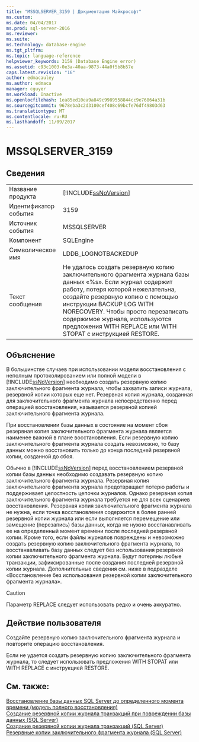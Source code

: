 ```yaml
---
title: "MSSQLSERVER_3159 | Документация Майкрософт"
ms.custom: 
ms.date: 04/04/2017
ms.prod: sql-server-2016
ms.reviewer: 
ms.suite: 
ms.technology: database-engine
ms.tgt_pltfrm: 
ms.topic: language-reference
helpviewer_keywords: 3159 (Database Engine error)
ms.assetid: c93c1003-0e3a-40aa-9873-44a0f5b8b57e
caps.latest.revision: "16"
author: edmacauley
ms.author: edmaca
manager: cguyer
ms.workload: Inactive
ms.openlocfilehash: 1ea85ed10ea9a849c9989558844cc9e76864a31b
ms.sourcegitcommit: 9678eba3c2d3100cef408c69bcfe76df49803d63
ms.translationtype: MT
ms.contentlocale: ru-RU
ms.lasthandoff: 11/09/2017
---
```

# <a name="mssqlserver3159"></a>MSSQLSERVER_3159
  
## <a name="details"></a>Сведения  
  
|||  
|-|-|  
|Название продукта|[!INCLUDE[ssNoVersion](../../includes/ssnoversion-md.md)]|  
|Идентификатор события|3159|  
|Источник события|MSSQLSERVER|  
|Компонент|SQLEngine|  
|Символическое имя|LDDB_LOGNOTBACKEDUP|  
|Текст сообщения|Не удалось создать резервную копию заключительного фрагмента журнала базы данных «%s». Если журнал содержит работу, потеря которой нежелательна, создайте резервную копию с помощью инструкции BACKUP LOG WITH NORECOVERY. Чтобы просто перезаписать содержимое журнала, используются предложения WITH REPLACE или WITH STOPAT с инструкцией RESTORE.|  
  
## <a name="explanation"></a>Объяснение  
В большинстве случаев при использовании модели восстановления с неполным протоколированием или полной модели в [!INCLUDE[ssNoVersion](../../includes/ssnoversion-md.md)] необходимо создать резервную копию заключительного фрагмента журнала, чтобы захватить записи журнала, резервной копии которых еще нет. Резервная копия журнала, созданная для заключительного фрагмента журнала непосредственно перед операцией восстановления, называется резервной копией заключительного фрагмента журнала.  
  
При восстановлении базы данных в состояние на момент сбоя резервная копия заключительного фрагмента журнала является наименее важной в плане восстановления. Если резервную копию заключительного фрагмента журнала создать невозможно, то базу данных можно восстановить только до конца последней резервной копии, созданной до сбоя.  
  
Обычно в [!INCLUDE[ssNoVersion](../../includes/ssnoversion-md.md)] перед восстановлением резервной копии базы данных необходимо создавать резервную копию заключительного фрагмента журнала. Резервная копия заключительного фрагмента журнала предотвращает потерю работы и поддерживает целостность цепочки журналов. Однако резервная копия заключительного фрагмента журнала требуется не для всех сценариев восстановления. Резервная копия заключительного фрагмента журнала не нужна, если точка восстановления содержится в более ранней резервной копии журнала или если выполняется перемещение или замещение (перезапись) базы данных, когда не нужно восстанавливать ее на определенный момент времени после последней резервной копии. Кроме того, если файлы журналов повреждены и невозможно создать резервную копию заключительного фрагмента журнала, то восстанавливать базу данных следует без использования резервной копии заключительного фрагмента журнала. Будут потеряны любые транзакции, зафиксированные после создания последней резервной копии журнала. Дополнительные сведения см. ниже в подразделе «Восстановление без использования резервной копии заключительного фрагмента журнала».  
  
> [!CAUTION]  
> Параметр REPLACE следует использовать редко и очень аккуратно.  
  
## <a name="user-action"></a>Действие пользователя  
Создайте резервную копию заключительного фрагмента журнала и повторите операцию восстановления.  
  
Если не удается создать резервную копию заключительного фрагмента журнала, то следует использовать предложения WITH STOPAT или WITH REPLACE с инструкцией RESTORE.  
  
## <a name="see-also"></a>См. также:  
[Восстановление базы данных SQL Server до определенного момента времени (модель полного восстановления)](~/relational-databases/backup-restore/restore-a-sql-server-database-to-a-point-in-time-full-recovery-model.md)  
[Создание резервной копии журнала транзакций при повреждении базы данных (SQL Server)](~/relational-databases/backup-restore/back-up-and-restore-of-system-databases-sql-server.md)  
[Создание резервной копии журнала транзакций &#40;SQL Server&#41;](~/relational-databases/backup-restore/back-up-a-transaction-log-sql-server.md)  
[Резервные копии заключительного фрагмента журнала (SQL Server)](~/relational-databases/backup-restore/tail-log-backups-sql-server.md)  
  
